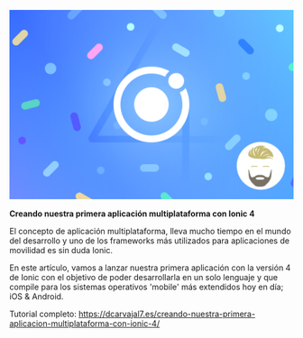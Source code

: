 ![Creando nuestra primera aplicación multiplataforma con Ionic 4](https://github.com/dcarvajal7/examples/blob/master/ionic4/helloWorldIonic4/unnamed.png?raw=true)

**Creando nuestra primera aplicación multiplataforma con Ionic 4**

El concepto de aplicación multiplataforma, lleva mucho tiempo en el mundo del desarrollo y uno de los frameworks más utilizados para aplicaciones de movilidad es sin duda Ionic. 

En este artículo, vamos a lanzar nuestra primera aplicación con la versión 4 de Ionic con el objetivo de poder desarrollarla en un solo lenguaje y que compile para los sistemas operativos 'mobile' más extendidos hoy en día; iOS & Android.

Tutorial completo: https://dcarvajal7.es/creando-nuestra-primera-aplicacion-multiplataforma-con-ionic-4/

